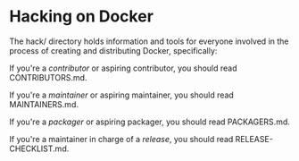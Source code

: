 # Hacking on Docker

The hack/ directory holds information and tools for everyone involved in the process of creating and
distributing Docker, specifically:

If you're a *contributor* or aspiring contributor, you should read CONTRIBUTORS.md.

If you're a *maintainer* or aspiring maintainer, you should read MAINTAINERS.md.

If you're a *packager* or aspiring packager, you should read PACKAGERS.md.

If you're a maintainer in charge of a *release*, you should read RELEASE-CHECKLIST.md.
